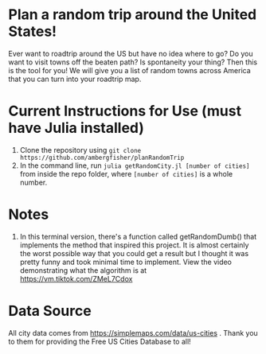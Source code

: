 # Plan a random trip around the United States!
Ever want to roadtrip around the US but have no idea where to go? Do you want to visit towns off the beaten path? Is spontaneity your thing? Then this is the tool for you! We will give you a list of random towns across America that you can turn into your roadtrip map.

# Current Instructions for Use (must have Julia installed)
1. Clone the repository using ```git clone https://github.com/ambergfisher/planRandomTrip```
2. In the command line, run ```julia getRandomCity.jl [number of cities]``` from inside the repo folder, where ```[number of cities]``` is a whole number.

# Notes
1. In this terminal version, there's a function called getRandomDumb() that implements the method that inspired this project. It is almost certainly the worst possible way that you could get a result but I thought it was pretty funny and took minimal time to implement. View the video demonstrating what the algorithm is at https://vm.tiktok.com/ZMeL7Cdox

# Data Source
All city data comes from https://simplemaps.com/data/us-cities . Thank you to them for providing the Free US Cities Database to all!
